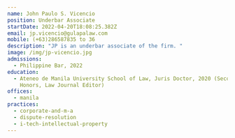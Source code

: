 ```yaml
---
name: John Paulo S. Vicencio
position: Underbar Associate
startDate: 2022-04-20T18:08:25.382Z
email: jp.vicencio@gulapalaw.com
mobile: (+63)286587835 to 36
description: "JP is an underbar associate of the firm. "
image: /img/jp-vicencio.jpg
admissions:
  - Philippine Bar, 2022
education:
  - Ateneo de Manila University School of Law, Juris Doctor, 2020 (Second
    Honors, Law Journal Editor)
offices:
  - manila
practices:
  - corporate-and-m-a
  - dispute-resolution
  - i-tech-intellectual-property
---
```

